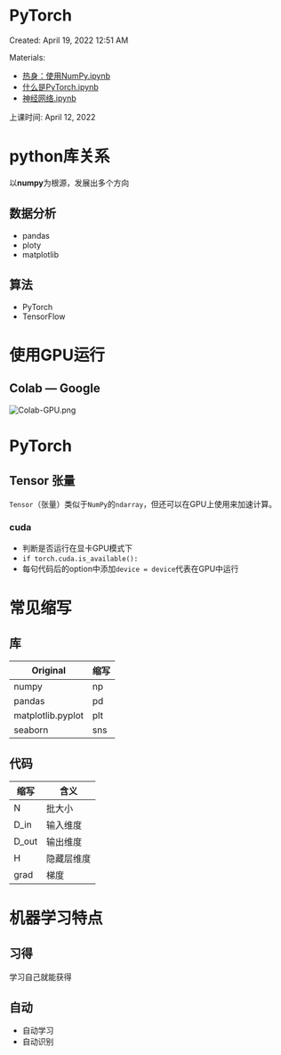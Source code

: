 # PyTorch

Created: April 19, 2022 12:51 AM

Materials:

- [热身：使用NumPy.ipynb](https://github.com/kk37111754/Aliyun-CV/blob/1b57d6d7fe3ce9fe542aedb87e1fa67d94b60d0e/2022.04.05%E8%AF%BE%E5%90%8E/%E7%94%B0%E5%8F%AF%E6%AC%A3-%E8%B5%84%E6%96%99/Jupyter%20Notebooks/%E7%83%AD%E8%BA%AB%EF%BC%9A%E4%BD%BF%E7%94%A8NumPy.ipynb) 
- [什么是PyTorch.ipynb](https://github.com/kk37111754/Aliyun-CV/blob/1b57d6d7fe3ce9fe542aedb87e1fa67d94b60d0e/2022.04.05%E8%AF%BE%E5%90%8E/%E7%94%B0%E5%8F%AF%E6%AC%A3-%E8%B5%84%E6%96%99/Jupyter%20Notebooks/%E4%BB%80%E4%B9%88%E6%98%AFPyTorch.ipynb) 
- [神经网络.ipynb](https://github.com/kk37111754/Aliyun-CV/blob/1b57d6d7fe3ce9fe542aedb87e1fa67d94b60d0e/2022.04.05%E8%AF%BE%E5%90%8E/%E7%94%B0%E5%8F%AF%E6%AC%A3-%E8%B5%84%E6%96%99/Jupyter%20Notebooks/%E7%A5%9E%E7%BB%8F%E7%BD%91%E7%BB%9C.ipynb) 

上课时间: April 12, 2022

# python库关系

以**numpy**为根源，发展出多个方向

## 数据分析

- pandas
- ploty
- matplotlib

## 算法

- PyTorch
- TensorFlow

# 使用GPU运行

## Colab — Google

![Colab-GPU.png](https://github.com/kk37111754/Aliyun-CV/blob/1b57d6d7fe3ce9fe542aedb87e1fa67d94b60d0e/2022.04.05%E8%AF%BE%E5%90%8E/%E7%94%B0%E5%8F%AF%E6%AC%A3-%E8%B5%84%E6%96%99/pic/3-colab.png)

# PyTorch

## Tensor 张量

`Tensor`（张量）类似于`NumPy`的`ndarray`，但还可以在GPU上使用来加速计算。

### cuda

- 判断是否运行在显卡GPU模式下
- `if torch.cuda.is_available():`
- 每句代码后的option中添加`device = device`代表在GPU中运行

# 常见缩写

## 库

| Original          | 缩写 |
| ----------------- | ---- |
| numpy             | np   |
| pandas            | pd   |
| matplotlib.pyplot | plt  |
| seaborn           | sns  |

## 代码

| 缩写  | 含义       |
| ----- | ---------- |
| N     | 批大小     |
| D_in  | 输入维度   |
| D_out | 输出维度   |
| H     | 隐藏层维度 |
| grad  | 梯度       |

# 机器学习特点

## 习得

学习自己就能获得

## 自动

- 自动学习
- 自动识别
